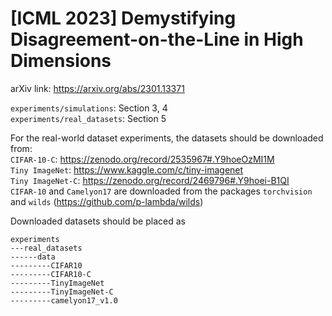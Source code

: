 # [ICML 2023] Demystifying Disagreement-on-the-Line in High Dimensions
arXiv link: https://arxiv.org/abs/2301.13371

`experiments/simulations`: Section 3, 4\
`experiments/real_datasets`: Section 5


For the real-world dataset experiments, the datasets should be downloaded from:\
`CIFAR-10-C`: https://zenodo.org/record/2535967#.Y9hoeOzMI1M \
`Tiny ImageNet`: https://www.kaggle.com/c/tiny-imagenet \
`Tiny ImageNet-C`: https://zenodo.org/record/2469796#.Y9hoei-B1QI \
`CIFAR-10` and `Camelyon17` are downloaded from the packages `torchvision` and `wilds` (https://github.com/p-lambda/wilds)

Downloaded datasets should be placed as
```
experiments
---real_datasets
------data
---------CIFAR10
---------CIFAR10-C
---------TinyImageNet
---------TinyImageNet-C
---------camelyon17_v1.0
```
